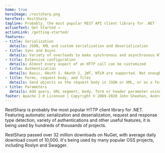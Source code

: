 ```yaml
---
home: true
heroImage: /restsharp.png
heroText: RestSharp
tagline: Probably, the most popular REST API client library for .NET
actionText: Get Started →
actionLink: /getting-started/
features:
- title: Serialization
  details: JSON, XML and custom serialization and deserialization
- title: Sync and Async
  details: Variety of overloads to make synchronous and asynchronous HTTP calls
- title: Extensive configuration
  details: Almost every aspect of an HTTP call can be customized
- title: Authentication
  details: Basic, OAuth 1, OAuth 2, JWT, NTLM are supported. Not enough? Write your own!
- title: Forms, request body, and files
  details: Send objects as the request body in JSON or XML, or as a form. Upload and download files as bytes or as streams.
- title: Parameters
  details: Add query, URL segment, body, form or header parameter using an easy and fluent API
footer: Apache 2.0 Licensed | Copyright © 2009-2020 John Sheehan, Andrew Young, Alexey Zimarev and RestSharp community.
---
```


RestSharp is probably the most popular HTTP client library for .NET. Featuring automatic serialization and deserialization, request and response type detection, variety of authentications and other useful features, it is being used by hundreds of thousands of projects.

RestSharp passed over 32 million downloads on NuGet, with average daily download count of 10,000. It's being used by many popular OSS projects, including Roslyn and Swagger.
